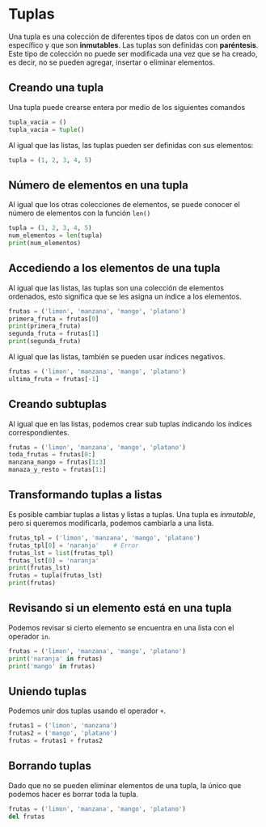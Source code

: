 # Tuplas

Una tupla es una colección de diferentes tipos de datos con un orden en específico y que son **inmutables**. Las tuplas son definidas con **paréntesis**. Este tipo de colección no puede ser modificada una vez que se ha creado, es decir, no se pueden agregar, insertar o eliminar elementos.

## Creando una tupla

Una tupla puede crearse entera por medio de los siguientes comandos

```python
tupla_vacia = ()
tupla_vacia = tuple()
```

Al igual que las listas, las tuplas pueden ser definidas con sus elementos:

```python
tupla = (1, 2, 3, 4, 5)
```

## Número de elementos en una tupla

Al igual que los otras colecciones de elementos, se puede conocer el número de elementos con la función `len()`

```python
tupla = (1, 2, 3, 4, 5)
num_elementos = len(tupla)
print(num_elementos)
```

## Accediendo a los elementos de una tupla

Al igual que las listas, las tuplas son una colección de elementos ordenados, esto significa que se les asigna un índice a los elementos.

```python
frutas = ('limon', 'manzana', 'mango', 'platano')
primera_fruta = frutas[0]
print(primera_fruta)
segunda_fruta = frutas[1]
print(segunda_fruta)
```

Al igual que las listas, también se pueden usar índices negativos.

```python
frutas = ('limon', 'manzana', 'mango', 'platano')
ultima_fruta = frutas[-1]
```

## Creando subtuplas

Al igual que en las listas, podemos crear sub tuplas índicando los índices correspondientes.

```python
frutas = ('limon', 'manzana', 'mango', 'platano')
toda_frutas = frutas[0:]
manzana_mango = frutas[1:3]
manaza_y_resto = frutas[1:]
```

## Transformando tuplas a listas

Es posible cambiar tuplas a listas y listas a tuplas. Una tupla es *inmutable*, pero si queremos modificarla, podemos cambiarla a una lista.

```python
frutas_tpl = ('limon', 'manzana', 'mango', 'platano')
frutas_tpl[0] = 'naranja'    # Error
frutas_lst = list(frutas_tpl)
frutas_lst[0] = 'naranja'
print(frutas_lst)
frutas = tupla(frutas_lst)
print(frutas)
```

## Revisando si un elemento está en una tupla

Podemos revisar si cierto elemento se encuentra en una lista con el operador `in`.

```python
frutas = ('limon', 'manzana', 'mango', 'platano')
print('naranja' in frutas)
print('mango' in frutas)
```

## Uniendo tuplas
Podemos unir dos tuplas usando el operador `+`.

```python
frutas1 = ('limon', 'manzana')
frutas2 = ('mango', 'platano')
frutas = frutas1 + frutas2
```

## Borrando tuplas

Dado que no se pueden eliminar elementos de una tupla, la único que podemos hacer es borrar toda la tupla.

```python
frutas = ('limon', 'manzana', 'mango', 'platano')
del frutas
```
